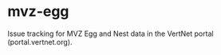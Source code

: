 mvz-egg
=======

Issue tracking for MVZ Egg and Nest data in the VertNet portal (portal.vertnet.org).
